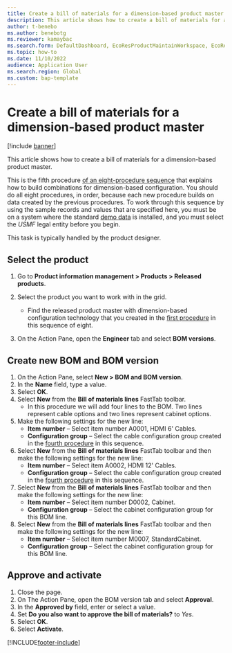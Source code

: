 ```yaml
---
title: Create a bill of materials for a dimension-based product master
description: This article shows how to create a bill of materials for a dimension-based product master.
author: t-benebo
ms.author: benebotg
ms.reviewer: kamaybac
ms.search.form: DefaultDashboard, EcoResProductMaintainWorkspace, EcoResProductOpenCasesFormPart, EcoResProductDetailsExtended, BOMConsistOf, BOMTable, InventItemIdLookupSimple, HcmWorkerLookUp   
ms.topic: how-to
ms.date: 11/10/2022
audience: Application User
ms.search.region: Global
ms.custom: bap-template
---
```


# Create a bill of materials for a dimension-based product master

[!include [banner](../../includes/banner.md)]

This article shows how to create a bill of materials for a dimension-based product master.

This is the fifth procedure [of an eight-procedure sequence](../dimension-based-product-configuration.md#sequence) that explains how to build combinations for dimension-based configuration. You should do all eight procedures, in order, because each new procedure builds on data created by the previous procedures. To work through this sequence by using the sample records and values that are specified here, you must be on a system where the standard [demo data](../../../fin-ops-core/fin-ops/get-started/demo-data.md) is installed, and you must select the *USMF* legal entity before you begin.

This task is typically handled by the product designer.

## Select the product

1. Go to **Product information management \> Products \> Released products**.
1. Select the product you want to work with in the grid.
    - Find the released product master with dimension-based configuration technology that you created in the [first procedure](create-dimension-based-product-master.md) in this sequence of eight.  

1. On the Action Pane, open the **Engineer** tab and select **BOM versions**.

## Create new BOM and BOM version

1. On the Action Pane, select **New \> BOM and BOM version**.
1. In the **Name** field, type a value.
1. Select **OK**.
1. Select **New** from the **Bill of materials lines** FastTab toolbar.
    - In this procedure we will add four lines to the BOM. Two lines represent cable options and two lines represent cabinet options.  
1. Make the following settings for the new line:
    - **Item number** – Select item number A0001, HDMI 6' Cables.  
    - **Configuration group** – Select the cable configuration group created in the [fourth procedure](define-configuration-groups.md) in this sequence.  
1. Select **New** from the **Bill of materials lines** FastTab toolbar and then make the following settings for the new line:
    - **Item number** – Select item A0002, HDMI 12' Cables.  
    - **Configuration group** – Select the cable configuration group created in the [fourth procedure](define-configuration-groups.md) in this sequence.  
1. Select **New** from the **Bill of materials lines** FastTab toolbar and then make the following settings for the new line:
    - **Item number** – Select item number D0002, Cabinet.  
    - **Configuration group** – Select the cabinet configuration group for this BOM line.  
1. Select **New** from the **Bill of materials lines** FastTab toolbar and then make the following settings for the new line:
    - **Item number** – Select item number M0007, StandardCabinet.  
    - **Configuration group** – Select the cabinet configuration group for this BOM line.  

## Approve and activate

1. Close the page.
1. On The Action Pane, open the BOM version tab and select **Approval**.
1. In the **Approved by** field, enter or select a value.
1. Set **Do you also want to approve the bill of materials?** to *Yes*.
1. Select **OK**.
1. Select **Activate**.

[!INCLUDE[footer-include](../../../includes/footer-banner.md)]